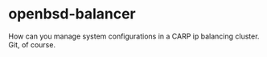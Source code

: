 # openbsd-balancer
How can you manage system configurations in a CARP ip balancing cluster. Git, of course.
